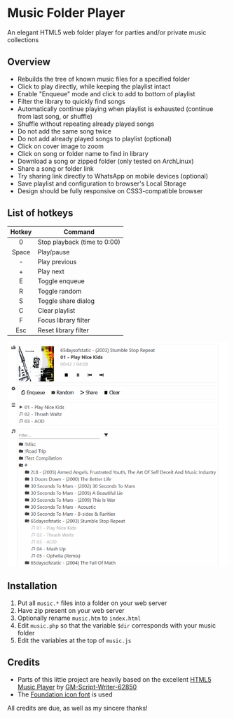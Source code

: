 # Music Folder Player
An elegant HTML5 web folder player for parties and/or private music collections

## Overview
- Rebuilds the tree of known music files for a specified folder
- Click to play directly, while keeping the playlist intact
- Enable "Enqueue" mode and click to add to bottom of playlist
- Filter the library to quickly find songs
- Automatically continue playing when playlist is exhausted (continue from last song, or shuffle)
- Shuffle without repeating already played songs
- Do not add the same song twice
- Do not add already played songs to playlist (optional)
- Click on cover image to zoom
- Click on song or folder name to find in library
- Download a song or zipped folder (only tested on ArchLinux)
- Share a song or folder link
- Try sharing link directly to WhatsApp on mobile devices (optional)
- Save playlist and configuration to browser's Local Storage
- Design should be fully responsive on CSS3-compatible browser

## List of hotkeys
Hotkey | Command
:---: |---
0 | Stop playback (time to 0:00)
Space | Play/pause
\- | Play previous
\+ | Play next
E | Toggle enqueue
R | Toggle random
S | Toggle share dialog
C | Clear playlist
F | Focus library filter
Esc | Reset library filter

![Screenshot](SCREENSHOT.png)

## Installation
1. Put all `music.*` files into a folder on your web server
2. Have zip present on your web server
3. Optionally rename `music.htm` to `index.html`
4. Edit `music.php` so that the variable `$dir` corresponds with your music folder
5. Edit the variables at the top of `music.js`

## Credits
- Parts of this little project are heavily based on the excellent [HTML5 Music Player](https://github.com/GM-Script-Writer-62850/HTML5-Music-Player) by [GM-Script-Writer-62850](https://github.com/GM-Script-Writer-62850)
- The [Foundation icon font](https://zurb.com/playground/foundation-icon-fonts-3) is used

All credits are due, as well as my sincere thanks!
